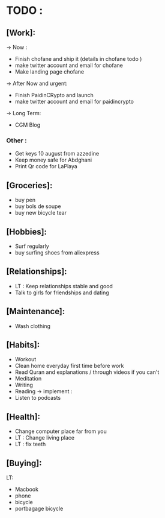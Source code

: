 # TODO :

## [Work]:

-> Now :
- Finish chofane and ship it (details in chofane todo ) 
- make twitter account and email for chofane
- Make landing page chofane

-> After Now and urgent:
- Finish PaidinCRypto and launch
- make twitter account and email for paidincrypto

-> Long Term:
- CGM Blog 


### Other : 
- Get keys 10 august from azzedine
- Keep money safe for Abdghani 
- Print Qr code for LaPlaya 

## [Groceries]:
- buy pen
- buy bols de soupe
- buy new bicycle tear

## [Hobbies]:
- Surf regularly 
- buy surfing shoes from aliexpress 


## [Relationships]: 
- LT : Keep relationships stable and good 
- Talk to girls for friendships and dating 


## [Maintenance]:
- Wash clothing

## [Habits]:
- Workout 
- Clean home everyday first time before work 
- Read Quran and explanations  / through videos if you can't 
- Meditation 
- Writing
- Reading
  ->  implement : 
- Listen to podcasts

## [Health]:
- Change computer place far from you
- LT : Change living place 
- LT : fix teeth 

## [Buying]:
LT:
- Macbook
- phone
- bicycle
- portbagage bicycle


